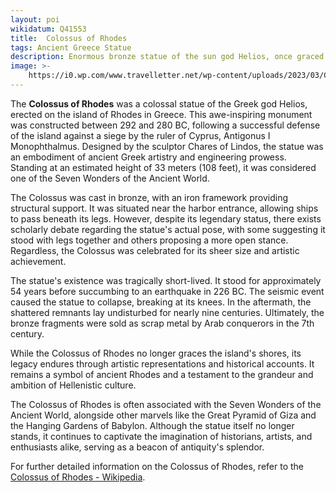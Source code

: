 ```yaml
---
layout: poi
wikidatum: Q41553
title:  Colossus of Rhodes
tags: Ancient Greece Statue
description: Enormous bronze statue of the sun god Helios, once graced the harbor of ancient Rhodes, a marvel of ancient Greek art and engineering.
image: >-
    https://i0.wp.com/www.travelletter.net/wp-content/uploads/2023/03/Colossus-of-Rhodes.jpg?w=820&ssl=1
---
```

<p>The <strong>Colossus of Rhodes</strong> was a colossal statue of the Greek god Helios, erected on the island of Rhodes in Greece. This awe-inspiring monument was constructed between 292 and 280 BC, following a successful defense of the island against a siege by the ruler of Cyprus, Antigonus I Monophthalmus. Designed by the sculptor Chares of Lindos, the statue was an embodiment of ancient Greek artistry and engineering prowess. Standing at an estimated height of 33 meters (108 feet), it was considered one of the Seven Wonders of the Ancient World.</p>

<p>The Colossus was cast in bronze, with an iron framework providing structural support. It was situated near the harbor entrance, allowing ships to pass beneath its legs. However, despite its legendary status, there exists scholarly debate regarding the statue's actual pose, with some suggesting it stood with legs together and others proposing a more open stance. Regardless, the Colossus was celebrated for its sheer size and artistic achievement.</p>

<p>The statue's existence was tragically short-lived. It stood for approximately 54 years before succumbing to an earthquake in 226 BC. The seismic event caused the statue to collapse, breaking at its knees. In the aftermath, the shattered remnants lay undisturbed for nearly nine centuries. Ultimately, the bronze fragments were sold as scrap metal by Arab conquerors in the 7th century.</p>

<p>While the Colossus of Rhodes no longer graces the island's shores, its legacy endures through artistic representations and historical accounts. It remains a symbol of ancient Rhodes and a testament to the grandeur and ambition of Hellenistic culture.</p>

<p>The Colossus of Rhodes is often associated with the Seven Wonders of the Ancient World, alongside other marvels like the Great Pyramid of Giza and the Hanging Gardens of Babylon. Although the statue itself no longer stands, it continues to captivate the imagination of historians, artists, and enthusiasts alike, serving as a beacon of antiquity's splendor.</p>

<p>For further detailed information on the Colossus of Rhodes, refer to the <a href="https://en.wikipedia.org/wiki/Colossus_of_Rhodes">Colossus of Rhodes - Wikipedia</a>.</p>
